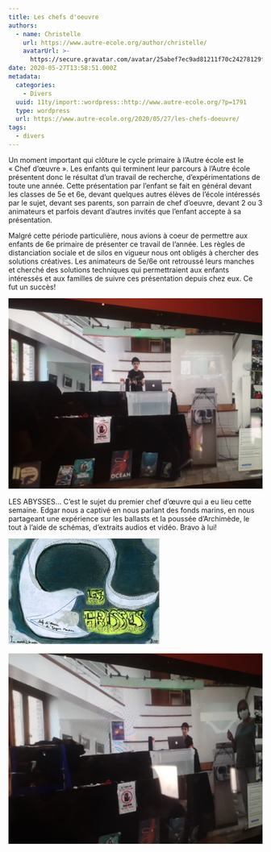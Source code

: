 ```yaml
---
title: Les chefs d'oeuvre
authors:
  - name: Christelle
    url: https://www.autre-ecole.org/author/christelle/
    avatarUrl: >-
      https://secure.gravatar.com/avatar/25abef7ec9ad81211f70c24278129fd2?s=96&d=mm&r=g
date: 2020-05-27T13:58:51.000Z
metadata:
  categories:
    - Divers
  uuid: 11ty/import::wordpress::http://www.autre-ecole.org/?p=1791
  type: wordpress
  url: https://www.autre-ecole.org/2020/05/27/les-chefs-doeuvre/
tags:
  - divers
---
```

Un moment important qui clôture le cycle primaire à l’Autre école est le « Chef d’œuvre ». Les enfants qui terminent leur parcours à l’Autre école présentent donc le résultat d’un travail de recherche, d’expérimentations de toute une année. Cette présentation par l’enfant se fait en général devant les classes de 5e et 6e, devant quelques autres élèves de l’école intéressés par le sujet, devant ses parents, son parrain de chef d’oeuvre, devant 2 ou 3 animateurs et parfois devant d’autres invités que l’enfant accepte à sa présentation.

Malgré cette période particulière, nous avions à coeur de permettre aux enfants de 6e primaire de présenter ce travail de l’année. Les règles de distanciation sociale et de silos en vigueur nous ont obligés à chercher des solutions créatives. Les animateurs de 5e/6e ont retroussé leurs manches et cherché des solutions techniques qui permettraient aux enfants intéressés et aux familles de suivre ces présentation depuis chez eux. Ce fut un succès!

![](Edgar-nf12XJjcaxkO.jpg)

LES ABYSSES… C’est le sujet du premier chef d’œuvre qui a eu lieu cette semaine. Edgar nous a captivé en nous parlant des fonds marins, en nous partageant une expérience sur les ballasts et la poussée d’Archimède, le tout à l’aide de schémas, d’extraits audios et vidéo. Bravo à lui!

![](abysse-300x211-P7Wg4Uv6qiz6.jpg)

![](Edgar2-rtEK1Jf7piDL.jpg)